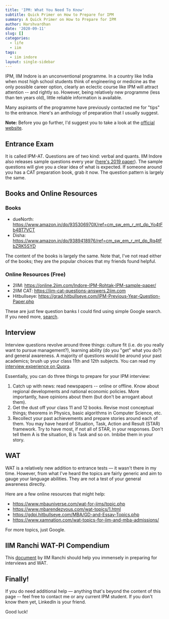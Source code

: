 ```yaml
---
title: 'IPM: What You Need To Know'
subtitle: Quick Primer on How to Prepare for IPM
summary: A Quick Primer on How to Prepare for IPM
author: Harshvardhan
date: '2020-09-11'
slug: []
categories:
  - life
  - iim
tags:
  - iim indore
layout: single-sidebar
---
```


IPM, IIM Indore is an unconventional programme. In a country like India when most high school students think of engineering or medicine as the only possible career option, clearly an eclectic course like IPM will attract attention -- and rightly so. However, being relatively new programme (less than ten years old), little reliable information is available.

Many aspirants of the programme have previously contacted me for "tips" to the entrance. Here's an anthology of preparation that I usually suggest.

**Note:** Before you go further, I'd suggest you to take a look at the [official website](https://www.iimidr.ac.in/academic-programmes/five-year-integrated-programme-in-management-ipm/ipm-admissions-details/).

## Entrance Exam

It is called IPM-AT. Questions are of two kind: verbal and quants. IIM Indore also releases sample questions every year ([here's 2019 paper](https://www.iimidr.ac.in/wp-content/uploads/IPM-AT-2019-Question-Paper.pdf)). The sample questions will give you a clear idea of what is expected. If someone around you has a CAT preparation book, grab it now. The question pattern is largely the same.

## Books and Online Resources

### Books

-   dueNorth: <https://www.amazon.in/dp/935306970X/ref=cm_sw_em_r_mt_dp_Yo4tFb4BT7VCT>
-   Disha: <https://www.amazon.in/dp/9389418976/ref=cm_sw_em_r_mt_dp_Rq4tFbZRK5SYD>

The content of the books is largely the same. Note that, I've not read either of the books; they are the popular choices that my friends found helpful.

### Online Resources (Free)

-   2IIM: <https://online.2iim.com/Indore-IPM-Rohtak-IPM-sample-paper/>
-   2IIM CAT: <https://iim-cat-questions-answers.2iim.com>
-   Hitbullseye: <https://grad.hitbullseye.com/IPM-Previous-Year-Question-Paper.php>

These are just few question banks I could find using simple Google search. If you need more, [search](https://www.google.com/search?client=safari&rls=en&q=ipm+practice+questions&ie=UTF-8&oe=UTF-8).

## Interview

Interview questions revolve around three things: culture fit (i.e. do you really want to pursue management?), learning ability (do you "get" what you do?) and general awareness. A majority of questions would be around your past academics; brush up your class 11th and 12th subjects. You can read my [interview experience on Quora](https://www.quora.com/What-questions-can-be-expected-in-an-IIM-Indore-IPM-interview/answer/Harshvardhan-50).

Essentially, you can do three things to prepare for your IPM interview:

1.  Catch up with news: read newspapers -- online or offline. Know about regional developments and national economic policies. More importantly, have opinions about them (but don't be arrogant about them).
2.  Get the dust off your class 11 and 12 books. Revise most conceptual things; theorems in Physics, basic algorithms in Computer Science, etc.
3.  Recollect your past achievements and prepare stories around each of them. You may have heard of Situation, Task, Action and Result (STAR) framework. Try to have most, if not all of STAR, in your responses. Don't tell them A is the situation, B is Task and so on. Imbibe them in your story.

## WAT

WAT is a relatively new addition to entrance tests — it wasn't there in my time. However, from what I've heard the topics are fairly generic and aim to gauge your language abilities. They are not a test of your general awareness directly.

Here are a few online resources that might help: 

* https://www.mbauniverse.com/wat-for-iims/topic.php
* https://www.mbarendezvous.com/wat-topics/1.html
* https://gdpi.hitbullseye.com/MBA/GD-and-Essay-Topics.php
* https://www.xamnation.com/wat-topics-for-iim-and-mba-admissions/

For more topics, just Google.

## IIM Ranchi WAT-PI Compendium

This [document](https://drive.google.com/file/d/1j2MRyRPMj01sawYAvVen9nk9tYa4dsqo/view) by IIM Ranchi should help you immensely in preparing for interviews and WAT.

## Finally!

If you do need additional help — anything that's beyond the content of this page -- feel free to contact me or any current IPM student. If you don't know them yet, LinkedIn is your friend.

Good luck!

